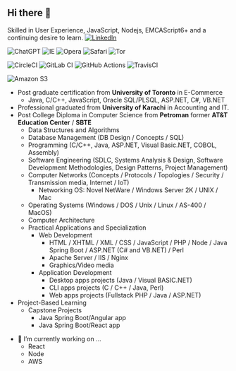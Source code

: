 ## Hi there 👋
Skilled in User Experience, JavaScript, Nodejs, EMCAScript6+ and a continuing desire to learn.
[![LinkedIn](https://img.shields.io/badge/linkedin-%230077B5.svg?style=for-the-badge&logo=linkedin&logoColor=white)](www.linkedin.com/in/syed-hussain-toronto)

![ChatGPT](https://img.shields.io/badge/chatGPT-74aa9c?style=for-the-badge&logo=openai&logoColor=white)
![IE](https://img.shields.io/badge/Internet%20Explorer-0076D6?style=for-the-badge&logo=Internet%20Explorer&logoColor=white)
![Opera](https://img.shields.io/badge/Opera-FF1B2D?style=for-the-badge&logo=Opera&logoColor=white)
![Safari](https://img.shields.io/badge/Safari-000000?style=for-the-badge&logo=Safari&logoColor=white)
![Tor](https://img.shields.io/badge/Tor-7D4698?style=for-the-badge&logo=Tor-Browser&logoColor=white)

![CircleCI](https://img.shields.io/badge/circle%20ci-%23161616.svg?style=for-the-badge&logo=circleci&logoColor=white)
![GitLab CI](https://img.shields.io/badge/gitlab%20ci-%23181717.svg?style=for-the-badge&logo=gitlab&logoColor=white)
![GitHub Actions](https://img.shields.io/badge/github%20actions-%232671E5.svg?style=for-the-badge&logo=githubactions&logoColor=white)
![TravisCI](https://img.shields.io/badge/travis%20ci-%232B2F33.svg?style=for-the-badge&logo=travis&logoColor=white)

![Amazon S3](https://img.shields.io/badge/Amazon%20S3-FF9900?style=for-the-badge&logo=amazons3&logoColor=white)

 
- Post graduate certification from **University of Toronto** in E-Commerce
  - Java, C/C++, JavaScript, Oracle SQL/PLSQL, ASP.NET, C#, VB.NET
- Professional graduated from **University of Karachi** in Accounting and IT.
- Post College Diploma in Computer Science from **Petroman** former **AT&T Education Center** / **SBTE**
  - Data Structures and Algorithms
  - Database Management (DB Design / Concepts / SQL)
  - Programming (C/C++, Java, ASP.NET, Visual Basic.NET, COBOL, Assembly)
  - Software Engineering (SDLC, Systems Analysis & Design, Software Development Methodologies, Design Patterns, Project Management)
  - Computer Networks (Concepts / Protocols / Topologies / Security / Transmission media, Internet / IoT)
    - Networking OS: Novel NetWare / Windows Server 2K / UNIX / Mac
  - Operating Systems (Windows / DOS / Unix / Linux / AS-400 / MacOS)
  - Computer Architecture
  - Practical Applications and Specialization
    - Web Development
      - HTML / XHTML / XML / CSS / JavaScript / PHP / Node / Java Spring Boot / ASP.NET (C# and VB.NET) / Perl
      - Apache Server / IIS / Nginx
      - Graphics/Video media
    - Application Development
      - Desktop apps projects (Java / Visual BASIC.NET)
      - CLI apps projects (C / C++ / Java, Perl)
      - Web apps projects (Fullstack PHP / Java / ASP.NET)
 - Project-Based Learning
      - Capstone Projects
        - Java Spring Boot/Angular app
        - Java Spring Boot/React app
<!--
**afzalhussein/afzalhussein** is a ✨ _special_ ✨ repository because its `README.md` (this file) appears on your GitHub profile.

Here are some ideas to get you started:

- 🔭 I’m currently working on ...
- 🌱 I’m currently learning ...
- 👯 I’m looking to collaborate on ...
- 🤔 I’m looking for help with ...
- 💬 Ask me about ...
- 📫 How to reach me: ...
- 😄 Pronouns: ...
- ⚡ Fun fact: ...
-->
- 🔭 I’m currently working on ...
  - React
  - Node
  - AWS
